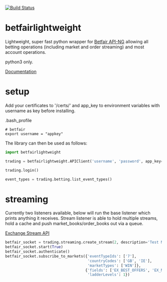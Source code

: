[![Build Status](https://travis-ci.org/LiamPa/betfairlightweight.svg?branch=version_0_3_0)](https://travis-ci.org/LiamPa/betfairlightweight)

# betfairlightweight

Lightweight, super fast python wrapper for [Betfair API-NG](http://docs.developer.betfair.com/docs/display/1smk3cen4v3lu3yomq5qye0ni) allowing all betting operations (including market and order streaming) and most account operations.

python3 only.

[Documentation](https://github.com/LiamPa/betfairlightweight/wiki)

# setup

Add your certificates to '/certs/' and app_key to environment variables with username as key before installing.

.bash_profile
```
# betfair
export username = "appkey"
```

The library can then be used as follows:

```python
import betfairlightweight

trading = betfairlightweight.APIClient('username', 'password', app_key='app_key')

trading.login()
```


```python
event_types = trading.betting.list_event_types()
```


# streaming

Currently two listeners available, below will run the base listener which prints anything it receives.
Stream listener is able to hold multiple streams, hold a cache and push market_books/order_books out via a queue.

[Exchange Stream API](http://docs.developer.betfair.com/docs/display/1smk3cen4v3lu3yomq5qye0ni/Exchange+Stream+API)

```python
betfair_socket = trading.streaming.create_stream(2, description='Test Market Socket')
betfair_socket.start(True)
betfair_socket.authenticate()
betfair_socket.subscribe_to_markets({'eventTypeIds': ['7'],
                                     'countryCodes': ['GB', 'IE'], 
                                     'marketTypes': ['WIN']},
                                    {'fields': ['EX_BEST_OFFERS', 'EX_MARKET_DEF'],
                                     'ladderLevels': 1})
```
